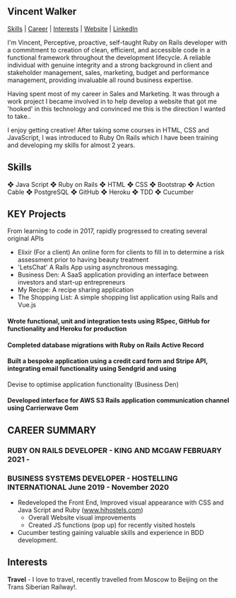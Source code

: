 ## Vincent Walker

[Skills](#skills) | [Career](#CAREER) | [Interests](#interests) | [Website](https://www.vincethewalker.com/) | [LinkedIn](https://www.linkedin.com/in/vincethewalker/)

I'm Vincent,  Perceptive, proactive, self-taught Ruby on Rails developer with a commitment to creation of clean, efficient, and accessible code in a functional framework throughout the development lifecycle. A reliable individual with genuine integrity and a strong background in client and stakeholder management, sales, marketing, budget and performance management, providing invaluable all round business expertise.

Having spent most of my career in Sales and Marketing. It was through a work project I became involved in to help develop a website that got me 'hooked' in this technology and convinced me this is the direction I wanted to take..

I enjoy getting creative! After taking some courses in HTML, CSS and JavaScript, I was introduced to Ruby On Rails which I have been training and developing my skills for almost 2 years.

## Skills
❖ Java Script ❖ Ruby on Rails ❖ HTML ❖ CSS ❖ Bootstrap ❖ Action Cable
❖ PostgreSQL ❖ GitHub ❖ Heroku ❖ TDD ❖ Cucumber 

## KEY Projects

From learning to code in 2017, rapidly progressed to creating several original APIs
- Elixir (For a client) An online form for clients to fill in to determine a risk assessment prior to having beauty treatment
- 'LetsChat' A Rails App using asynchronous messaging.
- Business Den: A SaaS application providing an interface between investors and start-up entrepreneurs
- My Recipe: A recipe sharing application
- The Shopping List: A simple shopping list application using Rails and Vue.js
#### Wrote functional, unit and integration tests using RSpec, GitHub for functionality and Heroku for production
#### Completed database migrations with Ruby on Rails Active Record
#### Built a bespoke application using a credit card form and Stripe API, integrating email functionality using Sendgrid and using
Devise to optimise application functionality (Business Den)
#### Developed interface for AWS S3 Rails application communication channel using Carrierwave Gem

## CAREER SUMMARY

### RUBY ON RAILS DEVELOPER - KING AND MCGAW FEBRUARY 2021 -

### BUSINESS SYSTEMS DEVELOPER - HOSTELLING INTERNATIONAL June 2019 - November 2020
* Redeveloped the Front End, Improved visual appearance with CSS and Java Script and Ruby (www.hihostels.com)
  - Overall Website visual improvements 
  - Created JS functions (pop up) for recently visited hostels
* Cucumber testing gaining valuable skills and experience in BDD development.

## Interests

**Travel** - I love to travel, recently travelled from Moscow to Beijing on the Trans Siberian Railway!.

